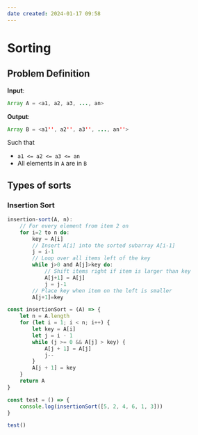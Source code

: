 ```yaml
---
date created: 2024-01-17 09:58
---
```


# Sorting

## Problem Definition

**Input**:

```java
Array A = <a1, a2, a3, ..., an>
```

**Output**:

```java
Array B = <a1'', a2'', a3'', ..., an''>
```

Such that

- `a1 <= a2 <= a3 <= an`
- All elements in `A` are in `B`

## Types of sorts

### Insertion Sort

```typescript
insertion-sort(A, n):
	// For every element from item 2 on
	for i=2 to n do:
		key = A[i]
		// Insert A[i] into the sorted subarray A[i-1]
		j = i-1
		// Loop over all items left of the key
		while j>0 and A[j]>key do:
			// Shift items right if item is larger than key
			A[j+1] = A[j]
			j = j-1
		// Place key when item on the left is smaller
		A[j+1]=key
```

```typescript
const insertionSort = (A) => {
    let n = A.length
    for (let i = 1; i < n; i++) {
        let key = A[i]
        let j = i - 1
        while (j >= 0 && A[j] > key) {
            A[j + 1] = A[j]
            j--
        }
        A[j + 1] = key
    }
    return A
}

const test = () => {
	console.log(insertionSort([5, 2, 4, 6, 1, 3]))
}

test()
```
